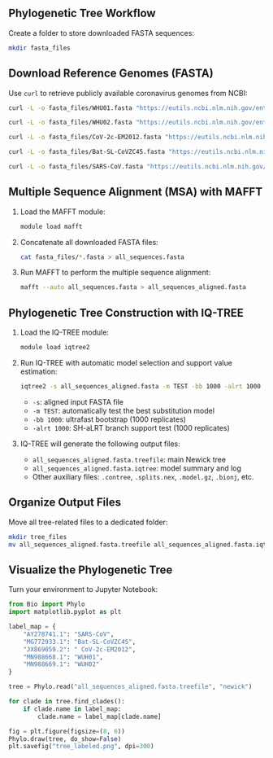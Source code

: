 ## Phylogenetic Tree Workflow

Create a folder to store downloaded FASTA sequences:

   ```bash
   mkdir fasta_files
   ```

## Download Reference Genomes (FASTA)

Use `curl` to retrieve publicly available coronavirus genomes from NCBI:

```bash
curl -L -o fasta_files/WHU01.fasta "https://eutils.ncbi.nlm.nih.gov/entrez/eutils/efetch.fcgi?db=nuccore&id=MN988668.1&rettype=fasta&retmode=text"

curl -L -o fasta_files/WHU02.fasta "https://eutils.ncbi.nlm.nih.gov/entrez/eutils/efetch.fcgi?db=nuccore&id=MN988669.1&rettype=fasta&retmode=text"

curl -L -o fasta_files/CoV-2c-EM2012.fasta "https://eutils.ncbi.nlm.nih.gov/entrez/eutils/efetch.fcgi?db=nuccore&id=JX869059.2&rettype=fasta&retmode=text"

curl -L -o fasta_files/Bat-SL-CoVZC45.fasta "https://eutils.ncbi.nlm.nih.gov/entrez/eutils/efetch.fcgi?db=nuccore&id=MG772933.1&rettype=fasta&retmode=text"

curl -L -o fasta_files/SARS-CoV.fasta "https://eutils.ncbi.nlm.nih.gov/entrez/eutils/efetch.fcgi?db=nuccore&id=AY278741.1&rettype=fasta&retmode=text"
```

## Multiple Sequence Alignment (MSA) with MAFFT

1. Load the MAFFT module:

   ```bash
   module load mafft
   ```

2. Concatenate all downloaded FASTA files:

   ```bash
   cat fasta_files/*.fasta > all_sequences.fasta
   ```

3. Run MAFFT to perform the multiple sequence alignment:

   ```bash
   mafft --auto all_sequences.fasta > all_sequences_aligned.fasta
   ```

## Phylogenetic Tree Construction with IQ-TREE

1. Load the IQ-TREE module:

   ```bash
   module load iqtree2
   ```

2. Run IQ-TREE with automatic model selection and support value estimation:

   ```bash
   iqtree2 -s all_sequences_aligned.fasta -m TEST -bb 1000 -alrt 1000
   ```

   - `-s`: aligned input FASTA file
   - `-m TEST`: automatically test the best substitution model
   - `-bb 1000`: ultrafast bootstrap (1000 replicates)
   - `-alrt 1000`: SH-aLRT branch support test (1000 replicates)

3. IQ-TREE will generate the following output files:
   - `all_sequences_aligned.fasta.treefile`: main Newick tree
   - `all_sequences_aligned.fasta.iqtree`: model summary and log
   - Other auxiliary files: `.contree`, `.splits.nex`, `.model.gz`, `.bionj`, etc.

## Organize Output Files

Move all tree-related files to a dedicated folder:

```bash
mkdir tree_files
mv all_sequences_aligned.fasta.treefile all_sequences_aligned.fasta.iqtree all_sequences_aligned.fasta.contree all_sequences_aligned.fasta.mldist all_sequences_aligned.fasta.splits.nex all_sequences_aligned.fasta.model.gz all_sequences_aligned.fasta.bionj all_sequences_aligned.fasta.ckp.gz tree_files/
```

## Visualize the Phylogenetic Tree

Turn your environment to Jupyter Notebook:

```python
from Bio import Phylo
import matplotlib.pyplot as plt

label_map = {
    "AY278741.1": "SARS-CoV",
    "MG772933.1": "Bat-SL-CoVZC45",
    "JX869059.2": " CoV-2c-EM2012",
    "MN988668.1": "WUH01",
    "MN988669.1": "WUH02"
}

tree = Phylo.read("all_sequences_aligned.fasta.treefile", "newick")

for clade in tree.find_clades():
    if clade.name in label_map:
        clade.name = label_map[clade.name]

fig = plt.figure(figsize=(8, 6))
Phylo.draw(tree, do_show=False)
plt.savefig("tree_labeled.png", dpi=300)
```

